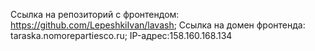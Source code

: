 Ссылка на репозиторий с фронтендом: https://github.com/LepeshkiIvan/lavash;
Ссылка на домен фронтенда: taraska.nomorepartiesco.ru;
IP-адрес:158.160.168.134
